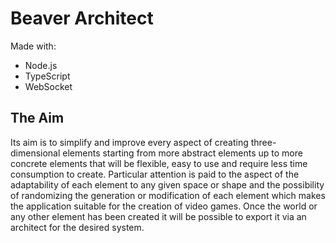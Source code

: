 # Beaver Architect

Made with:
- Node.js
- TypeScript
- WebSocket

## The Aim
Its aim is to simplify and improve every aspect of creating three-dimensional elements starting from more abstract elements up to more concrete elements that will be flexible, easy to use and require less time consumption to create. Particular attention is paid to the aspect of the adaptability of each element to any given space or shape and the possibility of randomizing the generation or modification of each element which makes the application suitable for the creation of video games. Once the world or any other element has been created it will be possible to export it via an architect for the desired system.